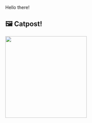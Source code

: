 Hello there!



## 🖼️ Catpost!

<sub>
    <img src="https://cdn2.thecatapi.com/images/5os.jpg" height="256">
</sub>

